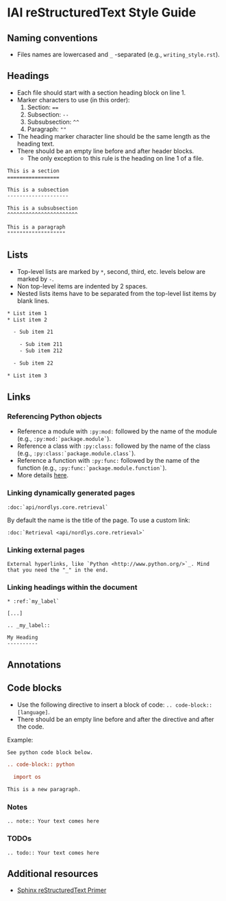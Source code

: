 # IAI reStructuredText Style Guide

## Naming conventions

  * Files names are lowercased and `_` -separated (e.g., `writing_style.rst`).

## Headings

  * Each file should start with a section heading block on line 1.
  * Marker characters to use (in this order): 
    1. Section: `==`
    1. Subsection: `--`
    1. Subsubsection: `^^`
    1. Paragraph: `""`
  * The heading marker character line should be the same length as the heading text.
  * There should be an empty line before and after header blocks.
    - The only exception to this rule is the heading on line 1 of a file.

```rst
This is a section
=================

This is a subsection
--------------------

This is a subsubsection
^^^^^^^^^^^^^^^^^^^^^^^

This is a paragraph
"""""""""""""""""""
```

## Lists

  * Top-level lists are marked by `*`, second, third, etc. levels below are marked by `-`.
  * Non top-level items are indented by 2 spaces.
  * Nested lists items have to be separated from the top-level list items by blank lines.

```rst
* List item 1
* List item 2

  - Sub item 21

    - Sub item 211
    - Sub item 212

  - Sub item 22

* List item 3
```

## Links

### Referencing Python objects

  * Reference a module with `:py:mod:` followed by the name of the module (e.g., `` :py:mod:`package.module` ``).
  * Reference a class with `:py:class:` followed by the name of the class (e.g., `` :py:class:`package.module.class` ``).
  * Reference a function with `:py:func:` followed by the name of the function (e.g., `` :py:func:`package.module.function` ``).
  * More details [here](https://www.sphinx-doc.org/en/master/usage/restructuredtext/domains.html#cross-referencing-python-objects).

### Linking dynamically generated pages

```
:doc:`api/nordlys.core.retrieval`
```

By default the name is the title of the page.
To use a custom link:

```
:doc:`Retrieval <api/nordlys.core.retrieval>`
```

### Linking external pages

```
External hyperlinks, like `Python <http://www.python.org/>`_. Mind that you need the "_" in the end.
```

### Linking headings within the document

```
* :ref:`my_label`

[...]

.. _my_label::

My Heading 
----------

```

## Annotations

## Code blocks

  * Use the following directive to insert a block of code: `.. code-block:: [language]`.
  * There should be an empty line before and after the directive and after the code.

Example:

```rst
See python code block below.

.. code-block:: python

  import os

This is a new paragraph.
```

### Notes

```
.. note:: Your text comes here
```

### TODOs

```
.. todo:: Your text comes here
```

## Additional resources

  * [Sphinx reStructuredText Primer](https://www.sphinx-doc.org/en/master/usage/restructuredtext/basics.html)
